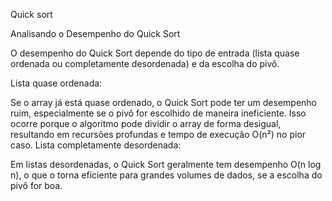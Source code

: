 Quick sort

Analisando o Desempenho do Quick Sort

O desempenho do Quick Sort depende do tipo de entrada (lista quase ordenada ou completamente desordenada) e da escolha do pivô.

Lista quase ordenada:

Se o array já está quase ordenado, o Quick Sort pode ter um desempenho ruim, especialmente se o pivô for escolhido de maneira ineficiente. 
Isso ocorre porque o algoritmo pode dividir o array de forma desigual, resultando em recursões profundas e tempo de execução O(n²) no pior caso.
Lista completamente desordenada:

Em listas desordenadas, o Quick Sort geralmente tem desempenho O(n log n), o que o torna eficiente para grandes volumes de dados, se a escolha do pivô for boa.
